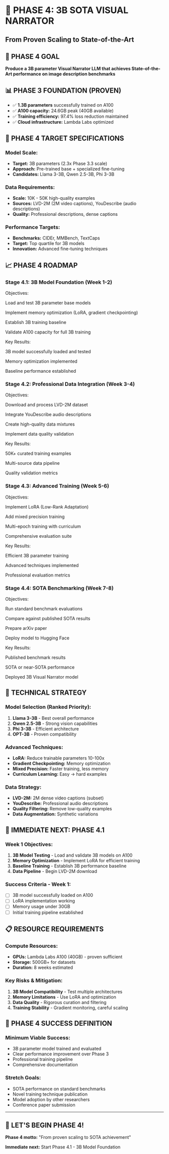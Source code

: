 # 🚀 PHASE 4: 3B SOTA VISUAL NARRATOR
## From Proven Scaling to State-of-the-Art

## 🎯 PHASE 4 GOAL
**Produce a 3B parameter Visual Narrator LLM that achieves State-of-the-Art performance on image description benchmarks**

## 📊 PHASE 3 FOUNDATION (PROVEN)
- ✅ **1.3B parameters** successfully trained on A100
- ✅ **A100 capacity:** 24.6GB peak (40GB available) 
- ✅ **Training efficiency:** 97.4% loss reduction maintained
- ✅ **Cloud infrastructure:** Lambda Labs optimized

## 🎯 PHASE 4 TARGET SPECIFICATIONS

### Model Scale:
- **Target:** 3B parameters (2.3x Phase 3.3 scale)
- **Approach:** Pre-trained base + specialized fine-tuning
- **Candidates:** Llama 3-3B, Qwen 2.5-3B, Phi 3-3B

### Data Requirements:
- **Scale:** 10K - 50K high-quality examples
- **Sources:** LVD-2M (2M video captions), YouDescribe (audio descriptions)
- **Quality:** Professional descriptions, dense captions

### Performance Targets:
- **Benchmarks:** CIDEr, MMBench, TextCaps
- **Target:** Top quartile for 3B models
- **Innovation:** Advanced fine-tuning techniques

## 📈 PHASE 4 ROADMAP

### Stage 4.1: 3B Model Foundation (Week 1-2)
Objectives:

Load and test 3B parameter base models

Implement memory optimization (LoRA, gradient checkpointing)

Establish 3B training baseline

Validate A100 capacity for full 3B training

Key Results:

3B model successfully loaded and tested

Memory optimization implemented

Baseline performance established
### Stage 4.2: Professional Data Integration (Week 3-4)
Objectives:

Download and process LVD-2M dataset

Integrate YouDescribe audio descriptions

Create high-quality data mixtures

Implement data quality validation

Key Results:

50K+ curated training examples

Multi-source data pipeline

Quality validation metrics
### Stage 4.3: Advanced Training (Week 5-6)
Objectives:

Implement LoRA (Low-Rank Adaptation)

Add mixed precision training

Multi-epoch training with curriculum

Comprehensive evaluation suite

Key Results:

Efficient 3B parameter training

Advanced techniques implemented

Professional evaluation metrics
### Stage 4.4: SOTA Benchmarking (Week 7-8)
Objectives:

Run standard benchmark evaluations

Compare against published SOTA results

Prepare arXiv paper

Deploy model to Hugging Face

Key Results:

Published benchmark results

SOTA or near-SOTA performance

Deployed 3B Visual Narrator model
## 🔧 TECHNICAL STRATEGY

### Model Selection (Ranked Priority):
1. **Llama 3-3B** - Best overall performance
2. **Qwen 2.5-3B** - Strong vision capabilities  
3. **Phi 3-3B** - Efficient architecture
4. **OPT-3B** - Proven compatibility

### Advanced Techniques:
- **LoRA:** Reduce trainable parameters 10-100x
- **Gradient Checkpointing:** Memory optimization
- **Mixed Precision:** Faster training, less memory
- **Curriculum Learning:** Easy → hard examples

### Data Strategy:
- **LVD-2M:** 2M dense video captions (subset)
- **YouDescribe:** Professional audio descriptions
- **Quality Filtering:** Remove low-quality examples
- **Data Augmentation:** Synthetic variations

## 🚀 IMMEDIATE NEXT: PHASE 4.1

### Week 1 Objectives:
1. **3B Model Testing** - Load and validate 3B models on A100
2. **Memory Optimization** - Implement LoRA for efficient training
3. **Baseline Training** - Establish 3B performance baseline
4. **Data Pipeline** - Begin LVD-2M download

### Success Criteria - Week 1:
- [ ] 3B model successfully loaded on A100
- [ ] LoRA implementation working
- [ ] Memory usage under 30GB
- [ ] Initial training pipeline established

## 📋 RESOURCE REQUIREMENTS

### Compute Resources:
- **GPUs:** Lambda Labs A100 (40GB) - proven sufficient
- **Storage:** 500GB+ for datasets
- **Duration:** 8 weeks estimated

### Key Risks & Mitigation:
1. **3B Model Compatibility** - Test multiple architectures
2. **Memory Limitations** - Use LoRA and optimization
3. **Data Quality** - Rigorous curation and filtering
4. **Training Stability** - Gradient monitoring, careful scaling

## 🎉 PHASE 4 SUCCESS DEFINITION

### Minimum Viable Success:
- 3B parameter model trained and evaluated
- Clear performance improvement over Phase 3
- Professional training pipeline
- Comprehensive documentation

### Stretch Goals:
- SOTA performance on standard benchmarks
- Novel training technique publication  
- Model adoption by other researchers
- Conference paper submission

---

## 🚀 LET'S BEGIN PHASE 4!

**Phase 4 motto:** "From proven scaling to SOTA achievement"

**Immediate next:** Start Phase 4.1 - 3B Model Foundation
